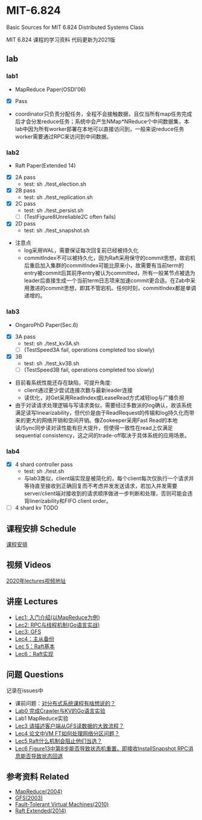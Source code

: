 # MIT-6.824
Basic Sources for MIT 6.824 Distributed Systems Class

MIT 6.824 课程的学习资料 代码更新为2021版


## lab

### lab1
-	MapReduce Paper(OSDI'06)  
- [x]	Pass  
- coordinator只负责分配任务，全程不会接触数据，且仅当所有map任务完成后才会分发reduce任务；系统中会产生NMap*NReduce个中间数据集，本lab中因为所有worker部署在本地可以直接访问到，一般来说reduce任务worker需要通过RPC来访问到中间数据。  

### lab2  
-	Raft Paper(Extended 14)  
- [x]	2A pass  
	- test: sh ./test_election.sh  
- [x]	2B pass
	- test: sh ./test_replication.sh  
- [x]   2C pass  
	- test: sh ./test_persist.sh  
	- [ ] (TestFigure8Unreliable2C often fails) 
- [x]   2D pass
	- test: sh ./test_snapshot.sh  
- 注意点
	- log采用WAL，需要保证每次回复前已经被持久化
	- commitIndex不可以被持久化，因为Raft采用保守的commit思想，故宕机后重启加入集群的commitIndex可能比原来小，故需要有当前term的entry被commit后其前序entry被认为committed，所有一般某节点被选为leader后直接生成一个当前term日志项来加速commit更合适。在Zab中采用激进的commit思想，即其不管宕机、任何时刻，commitIndex都是单调递增的。

### lab3
-	OngaroPhD Paper(Sec.6)  
- [x]	3A pass
	- test: sh ./test_kv3A.sh
	- [ ] (TestSpeed3A fail, operations completed too slowly)  
- [x]   3B  
	- test: sh ./test_kv3B.sh  
	- [ ] (TestSpeed3B fail, operations completed too slowly)  
- 目前看系统性能还存在缺陷，可提升角度:
	- client通过更少尝试连接次数与最新leader连接  
	- 读优化，对Get采用ReadIndex或LeaseRead方式减轻log与广播负担  
- 由于对读请求处理逻辑与写请求类似，需要经过多数派的log确认，故该系统满足读写linearizability，但代价是由于ReadRequest的传输和log持久化而带来的更大的网络开销和空间开销。像Zookeeper采用Fast Read的本地读/Sync同步读对读性能有巨大提升，但使得一致性在read上仅满足sequential consistency，这之间的trade-off取决于具体系统的应用场景。  

### lab4
- [x]	4 shard controller pass
	- test: sh ./test.sh
	- 与lab3类似，client端实现是被简化的，每个client每次仅执行一个请求并等待直至接收到正确回复而不考虑并发发送请求，若加入并发需要server/client端对接收到的请求顺序做进一步判断和处理，否则可能会违背linerizability和FIFO client order。    
- [ ]	4 shard kv TODO  

## 课程安排 Schedule

[课程安排](https://pdos.csail.mit.edu/6.824/schedule.html)

## 视频 Videos

[2020年lectures视频地址](https://www.bilibili.com/video/av87684880)

## 讲座 Lectures

- [Lec1: 入门介绍(以MapReduce为例)](https://github.com/chaozh/MIT-6.824/issues/2)
- [Lec2: RPC与线程机制(Go语言实战)](https://github.com/chaozh/MIT-6.824/issues/3)
- [Lec3: GFS](https://github.com/chaozh/MIT-6.824/issues/6)
- [Lec4：主从备份](https://github.com/chaozh/MIT-6.824/issues/7)
- [Lec 5：Raft基本](https://github.com/chaozh/MIT-6.824/issues/9)
- [Lec6：Raft实现](https://github.com/chaozh/MIT-6.824/issues/10)

## 问题 Questions

记录在issues中

- 课前问题：[对分布式系统课程有啥想说的？](https://github.com/chaozh/MIT-6.824/issues/1)
- [Lab0 完成Crawler与KV的Go语言实验](https://github.com/chaozh/MIT-6.824/issues/4)
- Lab1 MapReduce实验
- [Lec3 请描述客户端从GFS读数据的大致流程？](https://github.com/chaozh/MIT-6.824/issues/6)
- [Lec4 论文中VM FT如何处理网络分区问题？](https://github.com/chaozh/MIT-6.824/issues/7)
- [Lec5 Raft什么机制会阻止他们当选？](https://github.com/chaozh/MIT-6.824/issues/9)
- [Lec6 Figure13中第8步能否导致状态机重置，即接收InstallSnapshot RPC消息能否导致状态回退](https://github.com/chaozh/MIT-6.824/issues/10)

## 参考资料 Related

- [MapReduce(2004)](https://pdos.csail.mit.edu/6.824/papers/mapreduce.pdf)
- [GFS(2003)](https://static.googleusercontent.com/media/research.google.com/zh-CN//archive/gfs-sosp2003.pdf)
- [Fault-Tolerant Virtual Machines(2010)](https://pdos.csail.mit.edu/6.824/papers/vm-ft.pdf)
- [Raft Extended(2014)](https://pdos.csail.mit.edu/6.824/papers/raft-extended.pdf)



